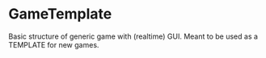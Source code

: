 # GameTemplate
Basic structure of generic game with (realtime) GUI. Meant to be used as a TEMPLATE for new games.
